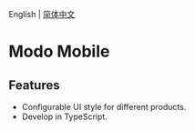 English | [简体中文](./README.zh-CN.md)

# Modo Mobile

## Features

- Configurable UI style for different products.
- Develop in TypeScript.
